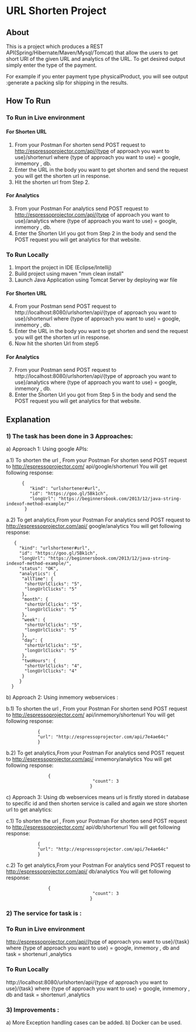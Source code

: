 
# URL Shorten Project

## About

This is a project which produces a REST API(Spring/Hibernate/Maven/Mysql/Tomcat) that allow the users to get short URl of the given URL and analytics of the URL.
To get desired output simply enter the type of the payment. 

For example if you enter payment type physicalProduct, you will see output :generate a packing slip for shipping  in the results.

## How To Run

### To Run in Live environment
#### For Shorten URL
1) From your Postman For shorten send POST request to http://espressoprojector.com/api/{type of approach you want to use}/shortenurl where {type of approach you want to use} = google, inmemory , db.
2) Enter the URL in the body you want to get shorten and send the request you will get the shorten url in response.
3) Hit the shorten url from Step 2.
#### For Analytics
3) From your Postman For analytics send POST request to http://espressoprojector.com/api/{type of approach you want to use}/analytics where {type of approach you want to use} = google, inmemory , db.
4) Enter the Shorten Url you got from Step 2  in the body  and  send the POST request you will get analytics for that website.

### To Run Locally
1) Import the project in IDE (Eclipse/Intellij)
2) Build project using maven "mvn clean install"
3) Launch Java Application using Tomcat Server by deploying war file
#### For Shorten URL
4) From your Postman send POST request to http://localhost:8080/urlshorten/api/{type of approach you want to use}/shortenurl where {type of approach you want to use} = google, inmemory , db.
5) Enter the URL in the body you want to get shorten and send the request you will get the shorten url in response.
6) Now hit the shorten Url from step5
#### For Analytics
7) From your Postman send POST request to http://localhost:8080/urlshorten/api/{type of approach you want to use}/analytics  where {type of approach you want to use} = google, inmemory , db.
8) Enter the Shorten Url you got from Step 5  in the body  and  send the POST request you will get analytics for that website.
    
## Explanation

### 1) The task has been done in 3 Approaches:
a) Approach 1: Using google APIs:

   a.1) To shorten the url , From your Postman For shorten send POST request to http://espressoprojector.com/			api/google/shortenurl
   		You will get following response:
   
		  {
			 "kind": "urlshortener#url",
			 "id": "https://goo.gl/5Bk1ch",
			 "longUrl": "https://beginnersbook.com/2013/12/java-string-indexof-method-example/"
		   }
					

   a.2) To get analytics,From your Postman For analytics send POST request to http://espressoprojector.com/api/		google/analytics
        You will get following response:

       {
		 "kind": "urlshortener#url",
		 "id": "https://goo.gl/5Bk1ch",
		 "longUrl": "https://beginnersbook.com/2013/12/java-string-indexof-method-example/",
		 "status": "OK",
		 "analytics": {
		  "allTime": {
		   "shortUrlClicks": "5",
		   "longUrlClicks": "5"
		  },
		  "month": {
		   "shortUrlClicks": "5",
		   "longUrlClicks": "5"
		  },
		  "week": {
		   "shortUrlClicks": "5",
		   "longUrlClicks": "5"
		  },
		  "day": {
		   "shortUrlClicks": "5",
		   "longUrlClicks": "5"
		  },
		  "twoHours": {
		   "shortUrlClicks": "4",
		   "longUrlClicks": "4"
		  }
		 }
      }
				
 b) Approach 2: Using inmemory webservices :
   
   b.1) To shorten the url , From your Postman For shorten send POST request to http://espressoprojector.com/			api/inmemory/shortenurl
		You will get following response:

				{
				"url": "http://espressoprojector.com/api/7e4ae64c"
				}
							
   b.2) To get analytics,From your Postman For analytics send POST request to http://espressoprojector.com/api/		inmemory/analytics
 		You will get following response:

					{
                                     "count": 3
                                    }
		
 
 c) Approach 3: Using db webservices means url is firstly stored in database to specific id and then shorten 					service is called and again we store shorten url to get analytics:
   
   c.1) To shorten the url , From your Postman For shorten send POST request to http://espressoprojector.com/			api/db/shortenurl
		You will get following response:

				{
				"url": "http://espressoprojector.com/api/7e4ae64c"
				}
							
   c.2) To get analytics,From your Postman For analytics send POST request to http://espressoprojector.com/api/		db/analytics
 		You will get following response:

					{
                                     "count": 3
                                    }
		
 
### 2) The service for task is  :
  
  ### To Run in Live environment
  http://espressoprojector.com/api/{type of approach you want to use}/{task} where {type of approach you want to use} = google, inmemory , db and task = shortenurl ,analytics
 
  ### To Run Locally
  http://localhost:8080/urlshorten/api/{type of approach you want to use}/{task} where {type of approach you want to use} = google, inmemory , db and task = shortenurl ,analytics
  

### 3) Improvements :
a) More Exception handling cases can be added.
b) Docker can be used.
